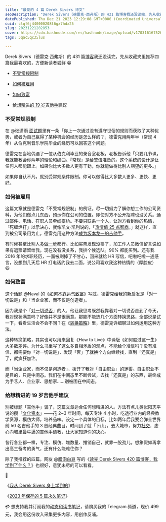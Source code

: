 ```yaml
---
title: "最爱的 4 篇 Derek Sivers 博文"
seoDescription: "Derek Sivers（德雷克·西弗斯）的 431 篇博客我还没读完，先从收藏夹里推荐四篇我最喜欢的，方便新读者尝鲜 😁"
datePublished: Thu Dec 21 2023 12:29:08 GMT+0000 (Coordinated Universal Time)
cuid: clqf6j440000208l6gx7hdx25
slug: 20231221202853
cover: https://cdn.hashnode.com/res/hashnode/image/upload/v1703161675204/3febe6ac-1910-4c83-8874-4e025e9af8fa.jpeg
tags: 5qac5qc35lus

---
```


Derek Sivers（德雷克·西弗斯）的 431 篇[博客](https://sive.rs/blog)我还没读完，先从收藏夹里推荐四篇我最喜欢的，方便新读者尝鲜 😁

* [不受常规限制](https://sive.rs/kimo)
    
* [如何被雇用](https://sive.rs/gethired)
    
* [如何致富](https://sive.rs/d1r)
    
* [给想精进的 19 岁吉他手建议](https://sive.rs/session-musician)
    

### 不受常规限制

在 @张潇雨 [面试题](https://weibo.com/1977585731/Iu1OQu8Gg)里有一条「你上一次通过没有遵守世俗的规则而获取了某种优势，或者为自己赢得了某种机会的经历是怎么样的？」德雷克用两年半（常规 4 年）从伯克利音乐学院毕业的经历可以回答这个问题。

德雷克在当地偶遇了一位从伯克利毕业的录音室老板，老板告诉他「只要几节课，我就能教会你两年的理论和编曲。『常规』是给笨蛋准备的。这个系统的设计是让任何人都能跟上。如果你比大多数人更有干劲，你就能做得比别人期望的更多。」

如果你自认不凡，就别受常规条件限制。你可以做得比大多数人更多、更快、更好。

### 如何被雇用

这篇文章就是德雷克「不受常规限制」的例证。尽一切努力了解你想工作的公司资料，为他们做点儿东西，预示你在公司的位置。即使对方不公开招聘也没关系。通过邮件、电话、在职人员牵线搭桥。不要只联系一个人，让对方看到你的热情，「死缠烂打」以示决心，就像凯文·凯利说的，「[热情值 25 点智商](https://www.neil.blog/full-speech-transcript/68-bits-of-unsolicited-advice-by-kevin-kelly)。」就这样，直到被公司录用为止。德雷克用这种方法[成为坂本龙一的吉他手](https://sive.rs/sakamoto)。

有时候甚至比别人[多做一步](https://mp.weixin.qq.com/s?__biz=MzI3MzU5MDA1OQ==&mid=2247485268&idx=1&sn=92052dc38f5a5ee1055955a0cc4f2abf&chksm=eb21b510dc563c06be68fe2b14e2d136617cf9785391a455cb8501e2e9e389daf6be273ce8f5#)都行。比如买票发现没票了，加工作人员微信留言说如果有退票请留给我，现在没有没关系，我排个候选队。90% 都能买到。还有我 2016 年的求职经历，一面被刷掉了不甘心，回来就给 HR 写信，吧啦吧啦一通感言，没想到几天后 HR 打电话约我去二面，说公司喜欢我这种热情的（厚脸皮） 😆

### 如何致富

这个话题 @Naval 的《[如何不靠运气致富](https://mp.weixin.qq.com/s/TfhBCbr8-IoHyPKtB3hTlw)》写过，德雷克给我的新启发是「对一切说是」和「当企业家，而不仅是创造者」。

因为我是个「[对一切说否](https://mp.weixin.qq.com/s/RCFtM_CwDi7uv6Hr7jeQFQ)」的人，他让我思考既然我靠着对一切说否走到了今天，我对现状满意吗？好像并不是很满意。那能不能选几个方面转换思路，全部说是试一下，看看生活会不会不同？在《[转换策略](https://sive.rs/switch)》里，德雷克详细聊过如何运用这种方法。

这种转换策略，其实也可以用来回复《How to Live》中译版《如何度过这一生》大多数差评。为什么书里写了这么多自相矛盾的观点，不能给个准信吗？没有准信，都需要你「对一切说是」，发现「否」了就换个方向继续找，直到「还真是」了，就疯狂加注。

而「当企业家，而不仅是创造者」，拨开了我对「自由职业」的迷雾。自由职业不是目的，只是中间态。我们在中间态里不断尝试，去找「还真是」的东西，最终成为手艺人、企业家、思想家……别被困在中间态。

### 给想精进的 19 岁吉他手建议

别被标题「吉他手」骗了，这篇文章适合任何想精进的人。方法有点儿类似阳志平说的攒「[文化资本](https://mp.weixin.qq.com/s/KAT6YWuqJold6xCdgoWdow)」——花 2~3 年时间，每天专注 4 小时，吃透行业内的经典教学资源，模仿大师，培养品味。设定一个具体的目标，比如两年后我要会弹全世界前 50 名吉他手的 3 首经典曲目。时间到了就「下山」，去大城市，努力[社交](https://sive.rs/rayko)，虚心向城里最牛逼的吉他手请教，让大家知道你的决心。

各行各业都一样，专注、模仿、堆数量、推销自己，就靠一股劲儿。想象假如再拿出高三备考的勇气，还有什么能难住你？

除了我推荐的四篇，网友 @[醋泡白豆](https://weibo.com/u/5656421993) 写的《[读完 Derek Sivers 420 篇博客，我学到了什么？](https://mp.weixin.qq.com/s/b84qgBVmWnFC-6-fhXyXnQ)》也很好，意犹未尽的可以看看。

🔗

《[我从 Derek Sivers 身上学到的](https://mp.weixin.qq.com/s?__biz=MzI3MzU5MDA1OQ==&mid=2247488379&idx=1&sn=a4d6863665a56a73496dcb57f2daff13&chksm=eb21a13fdc562829378860886e04bb34196313f90187afc0fed9dfa80b7a6f9344dcd4733979#rd)》

《[2023 年保存的 5 篇永久笔记](https://mp.weixin.qq.com/s?__biz=MzI3MzU5MDA1OQ==&mid=2247488178&idx=1&sn=d5ad38c62fb4ef8ae1fdb203fba42ec9&chksm=eb21a0f6dc5629e07fdbad537143fcc0a4b7c3d1d804ec6085a3c2abadbd7ea04bf4ed495127#)》

💳 想支持我并订阅我的[动态和读书笔记](https://mp.weixin.qq.com/s/A_yK10ktL8Nl7RzsnGwzEg)，请购买我的 Telegram 频道，现价 499 元，我会用这份收入采集更多内容，用创作反哺。